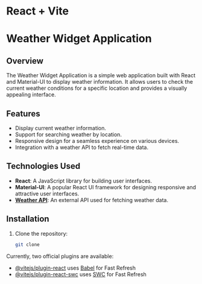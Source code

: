 # React + Vite

# Weather Widget Application

## Overview

The Weather Widget Application is a simple web application built with React and Material-UI to display weather information. It allows users to check the current weather conditions for a specific location and provides a visually appealing interface.

## Features

- Display current weather information.
- Support for searching weather by location.
- Responsive design for a seamless experience on various devices.
- Integration with a weather API to fetch real-time data.

## Technologies Used

- **React**: A JavaScript library for building user interfaces.
- **Material-UI**: A popular React UI framework for designing responsive and attractive user interfaces.
- **[Weather API](https://api.openweathermap.org/data/2.5/weather)**: An external API used for fetching weather data.

## Installation

1. Clone the repository:

   ```bash
   git clone 


Currently, two official plugins are available:

- [@vitejs/plugin-react](https://github.com/vitejs/vite-plugin-react/blob/main/packages/plugin-react/README.md) uses [Babel](https://babeljs.io/) for Fast Refresh
- [@vitejs/plugin-react-swc](https://github.com/vitejs/vite-plugin-react-swc) uses [SWC](https://swc.rs/) for Fast Refresh

